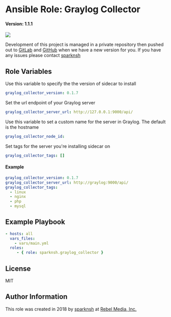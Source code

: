 # Ansible Role: Graylog Collector

#### Version: 1.1.1

[![](https://img.shields.io/badge/role-sparknsh.graylog_collector-blue.svg)](https://galaxy.ansible.com/sparknsh/graylog_collector)

Development of this project is managed in a private repository then pushed out to [GitLab](https://gitlab.com/sparknsh/ansible-role-graylog-collector) and [GitHub](https://github.com/sparknsh/ansible-role-graylog-collector) when we have a new version for you. If you have any issues please contact [sparknsh](https://www.sparknsh.com/contact?type=issue&name=ansible-role-graylog-collector)

## Role Variables

Use this variable to specify the the version of sidecar to install

```yaml
graylog_collector_version: 0.1.7
```

Set the url endpoint of your Graylog server

```yaml
graylog_collector_server_url: http://127.0.0.1:9000/api/
```

Use this variable to set a custom name for the server in Graylog. The default is the hostname

```yaml
graylog_collector_node_id:
```

Set tags for the server you're installing sidecar on

```yaml
graylog_collector_tags: []
```

#### Example

```yaml
graylog_collector_version: 0.1.7
graylog_collector_server_url: http://graylog:9000/api/
graylog_collector_tags:
  - linux
  - nginx
  - php
  - mysql
```

## Example Playbook

```yaml
- hosts: all
  vars_files:
    - vars/main.yml
  roles:
     - { role: sparknsh.graylog_collector }
```

## License

MIT

## Author Information

This role was created in 2018 by [sparknsh](https://www.sparknsh.com) at [Rebel Media, Inc.](https://www.rebelmedia.io/)

